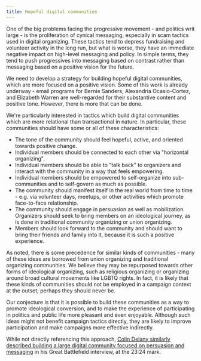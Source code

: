 ```yaml
---
title: Hopeful digital communities
---
```


One of the big problems facing the progressive movement - and politics writ large - is the proliferation of cynical messaging, especially in scam tactics used in digital organizing. These tactics tend to depress fundraising and volunteer activity in the long run, but what is worse, they have an immediate negative impact on high-level messaging and policy. In simple terms, they tend to push progressives into messaging based on contrast rather than messaging based on a positive vision for the future.

We need to develop a strategy for building hopeful digital communities, which are more focused on a positive vision. Some of this work is already underway - email programs for Bernie Sanders, Alexandria Ocasio-Cortez, and Elizabeth Warren are well-regarded for their substantive content and positive tone. However, there is more that can be done.

We're particularly interested in tactics which build digital communities which are more relational than transactional in nature. In particular, these communities should have some or all of these characteristics:

* The tone of the community should feel hopeful, active, and oriented towards positive change.
* Individual members should be connected to each other via "horizontal organizing".
* Individual members should be able to "talk back" to organizers and interact with the community in a way that feels empowering.
* Individual members should be empowered to self-organize into sub-communities and to self-govern as much as possible.
* The community should manifest itself in the real world from time to time - e.g. via volunteer days, meetups, or other activities which promote face-to-face relationship.
* The community should engage in persuasion as well as mobilization. Organizers should seek to bring members on an ideological journey, as is done in traditional community organizing or union organizing.
* Members should look forward to the community and should want to bring their friends and family into it, because it is such a positive experience.

As noted, there is some precedence for similar kinds of communities - many of these ideas are borrowed from union organizing and traditional organizing communities. We believe they may be repurposed towards other forms of ideological organizing, such as religious organizing or organizing around broad cultural movements like LGBTQ rights. In fact, it is likely that these kinds of communities should not be employed in a campaign context at the outset; perhaps they should never be.

Our conjecture is that it is possible to build these communities as a way to promote ideological conversion, and to make the experience of participating in politics and public life more pleasant and even enjoyable. Although such ideas might not benefit campaign tactics directly, they are likely to improve participation and make campaigns more effective indirectly.

While not directly referencing this approach, [Colin Delany similarly described building a large digital community focused on persuasion and messaging](https://www.resistancedashboard.com/node/583) in his Great Battlefield interview, at the 23:24 mark.